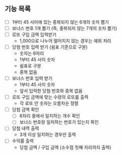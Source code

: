 ## 기능  목록
- [ ] 1부터 45 사이에 있는 중복되지 않는 6개의 숫자 뽑기
- [ ] 보너스 번호 1개 뽑기 (즉, 중복되지 않는 7개의 숫자 뽑기)
- [ ] 로또 구입 금액 입력받기
    - 1,000으로 나누어 떨어지지 않는 경우는 예외 처리 
- [ ] 당첨 번호 입력 받기 (쉼표 기준으로 구분)
    - 숫자는 6자리
    - 1부터 45 사이 숫자
    - 쉼표로 구분
    - 중복 없음
- [ ] 보너스 번호 입력 받기
    - 1부터 45 사이 숫자
    - 앞서 입력한 당첨 번호와 중복 없음
- [ ] 로또 구입 금액에 맞는 수량의 로또를 출력
    - 각 로또 안 숫자는 오름차순 정렬
- [ ] 당첨 금액 확인
  - [ ] 6자리 중에서 일치하는 개수 확인
  - [ ] 보너스 번호랑 일치하는 번호가 있는지 확인
- [ ] 당첨 내역 출력
    - 3개 이상 일치하는 경우만 출력
- [ ] 수익률 출력
    - 당첨 금액 / 구입 금액 (소수점 첫째 자리까지 출력)
